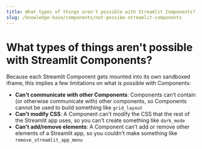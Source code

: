 ```yaml
---
title: What types of things aren't possible with Streamlit Components?
slug: /knowledge-base/components/not-possibe-streamlit-components
---
```


# What types of things aren't possible with Streamlit Components?

Because each Streamlit Component gets mounted into its own sandboxed iframe, this implies a few limitations on what is possible with Components:

- **Can't communicate with other Components**: Components can’t contain (or otherwise communicate with) other components, so Components cannot be used to build something like `grid_layout`
- **Can't modify CSS**: A Component can’t modify the CSS that the rest of the Streamlit app uses, so you can't create something like `dark_mode`
- **Can't add/remove elements**: A Component can’t add or remove other elements of a Streamlit app, so you couldn't make something like `remove_streamlit_app_menu`
